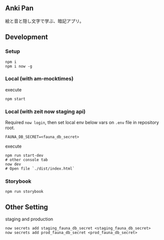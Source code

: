 ## Anki Pan

絵と音と隠し文字で学ぶ、暗記アプリ。


## Development

### Setup

```shell
npm i
npm i now -g
```

### Local (with am-mocktimes)

execute

```shell
npm start
```

### Local (with zeit now staging api)

Required `now login`, then set local env below vars on  `.env` file in repository root.
```env
FAUNA_DB_SECRET=<fauna_db_secret>
```

execute

```shell
npm run start-dev
# other console tab
now dev
# Open file `./dist/index.html`
```

### Storybook

```shell
npm run storybook
```

## Other Setting

staging and production

```shell
now secrets add staging_fauna_db_secret <staging_fauna_db_secret>
now secrets add prod_fauna_db_secret <prod_fauna_db_secret>
```
